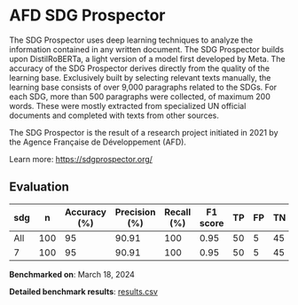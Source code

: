 # AFD SDG Prospector

The SDG Prospector uses deep learning techniques to analyze the information
contained in any written document. The SDG Prospector builds upon
DistilRoBERTa, a light version of a model first developed by Meta. The
accuracy of the SDG Prospector derives directly from the quality of the
learning base. Exclusively built by selecting relevant texts manually, the
learning base consists of over 9,000 paragraphs related to the SDGs. For each
SDG, more than 500 paragraphs were collected, of maximum 200 words. These were
mostly extracted from specialized UN official documents and completed with
texts from other sources.

The SDG Prospector is the result of a research project initiated in 2021 by
the Agence Française de Développement (AFD).


Learn more: https://sdgprospector.org/

## Evaluation

| sdg   |   n |   Accuracy (%) |   Precision (%) |   Recall (%) |   F1 score |   TP |   FP |   TN |   FN |
|-------|-----|----------------|-----------------|--------------|------------|------|------|------|------|
| All   | 100 |             95 |           90.91 |          100 |       0.95 |   50 |    5 |   45 |    0 |
| 7     | 100 |             95 |           90.91 |          100 |       0.95 |   50 |    5 |   45 |    0 |

**Benchmarked on**: March 18, 2024

**Detailed benchmark results**: [results.csv](results.csv)